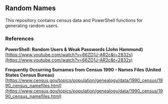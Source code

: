 ## Random Names
This repository contains census data and PowerShell functions for generating random users. 

### References 
**PowerShell: Random Users & Weak Passwords (John Hammond)**    
[https://www.youtube.com/watch?v=66ZD1J-AR2c&t=2832s](https://www.youtube.com/watch?v=66ZD1J-AR2c&t=2832s)

**Frequently Occurring Surnames from Census 1990 – Names Files (United States Census Bureau)**
[https://www.census.gov/topics/population/genealogy/data/1990_census/1990_census_namefiles.html](https://www.census.gov/topics/population/genealogy/data/1990_census/1990_census_namefiles.html)
